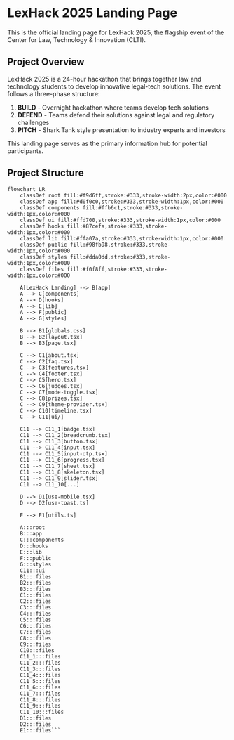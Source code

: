 # LexHack 2025 Landing Page

This is the official landing page for LexHack 2025, the flagship event of the Center for Law, Technology & Innovation (CLTI).

## Project Overview

LexHack 2025 is a 24-hour hackathon that brings together law and technology students to develop innovative legal-tech solutions. The event follows a three-phase structure:

1. **BUILD** - Overnight hackathon where teams develop tech solutions
2. **DEFEND** - Teams defend their solutions against legal and regulatory challenges
3. **PITCH** - Shark Tank style presentation to industry experts and investors

This landing page serves as the primary information hub for potential participants.

## Project Structure

```mermaid
flowchart LR
    classDef root fill:#f9d6ff,stroke:#333,stroke-width:2px,color:#000
    classDef app fill:#d0f0c0,stroke:#333,stroke-width:1px,color:#000
    classDef components fill:#ffb6c1,stroke:#333,stroke-width:1px,color:#000
    classDef ui fill:#ffd700,stroke:#333,stroke-width:1px,color:#000
    classDef hooks fill:#87cefa,stroke:#333,stroke-width:1px,color:#000
    classDef lib fill:#ffa07a,stroke:#333,stroke-width:1px,color:#000
    classDef public fill:#98fb98,stroke:#333,stroke-width:1px,color:#000
    classDef styles fill:#dda0dd,stroke:#333,stroke-width:1px,color:#000
    classDef files fill:#f0f8ff,stroke:#333,stroke-width:1px,color:#000

    A[LexHack Landing] --> B[app]
    A --> C[components]
    A --> D[hooks]
    A --> E[lib]
    A --> F[public]
    A --> G[styles]
    
    B --> B1[globals.css]
    B --> B2[layout.tsx]
    B --> B3[page.tsx]
    
    C --> C1[about.tsx]
    C --> C2[faq.tsx]
    C --> C3[features.tsx]
    C --> C4[footer.tsx]
    C --> C5[hero.tsx]
    C --> C6[judges.tsx]
    C --> C7[mode-toggle.tsx]
    C --> C8[prizes.tsx]
    C --> C9[theme-provider.tsx]
    C --> C10[timeline.tsx]
    C --> C11[ui/]
    
    C11 --> C11_1[badge.tsx]
    C11 --> C11_2[breadcrumb.tsx]
    C11 --> C11_3[button.tsx]
    C11 --> C11_4[input.tsx]
    C11 --> C11_5[input-otp.tsx]
    C11 --> C11_6[progress.tsx]
    C11 --> C11_7[sheet.tsx]
    C11 --> C11_8[skeleton.tsx]
    C11 --> C11_9[slider.tsx]
    C11 --> C11_10[...]
    
    D --> D1[use-mobile.tsx]
    D --> D2[use-toast.ts]
    
    E --> E1[utils.ts]

    A:::root
    B:::app
    C:::components
    D:::hooks
    E:::lib
    F:::public
    G:::styles
    C11:::ui
    B1:::files
    B2:::files
    B3:::files
    C1:::files
    C2:::files
    C3:::files
    C4:::files
    C5:::files
    C6:::files
    C7:::files
    C8:::files
    C9:::files
    C10:::files
    C11_1:::files
    C11_2:::files
    C11_3:::files
    C11_4:::files
    C11_5:::files
    C11_6:::files
    C11_7:::files
    C11_8:::files
    C11_9:::files
    C11_10:::files
    D1:::files
    D2:::files
    E1:::files```